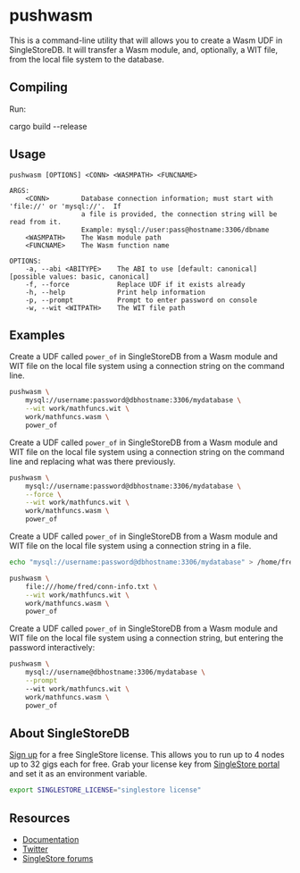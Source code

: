 # pushwasm
This is a command-line utility that will allows you to create a Wasm UDF in
SingleStoreDB.  It will transfer a Wasm module, and, optionally, a WIT file,
from the local file system to the database.

## Compiling

Run:

  cargo build --release

## Usage

```
pushwasm [OPTIONS] <CONN> <WASMPATH> <FUNCNAME>

ARGS:
    <CONN>        Database connection information; must start with 'file://' or 'mysql://'.  If
                  a file is provided, the connection string will be read from it.
                  Example: mysql://user:pass@hostname:3306/dbname
    <WASMPATH>    The Wasm module path
    <FUNCNAME>    The Wasm function name

OPTIONS:
    -a, --abi <ABITYPE>    The ABI to use [default: canonical] [possible values: basic, canonical]
    -f, --force            Replace UDF if it exists already
    -h, --help             Print help information
    -p, --prompt           Prompt to enter password on console
    -w, --wit <WITPATH>    The WIT file path
```

## Examples

Create a UDF called `power_of` in SingleStoreDB from a Wasm module and WIT file
on the local file system using a connection string on the command line.

```bash
pushwasm \
    mysql://username:password@dbhostname:3306/mydatabase \
    --wit work/mathfuncs.wit \
    work/mathfuncs.wasm \
    power_of
```

Create a UDF called `power_of` in SingleStoreDB from a Wasm module and WIT file
on the local file system using a connection string on the command line and replacing what was there previously.

```bash
pushwasm \
    mysql://username:password@dbhostname:3306/mydatabase \
    --force \
    --wit work/mathfuncs.wit \
    work/mathfuncs.wasm \
    power_of
```

Create a UDF called `power_of` in SingleStoreDB from a Wasm module and WIT file
on the local file system using a connection string in a file.

```bash
echo "mysql://username:password@dbhostname:3306/mydatabase" > /home/fred/conn-info.txt

pushwasm \
    file:///home/fred/conn-info.txt \
    --wit work/mathfuncs.wit \
    work/mathfuncs.wasm \
    power_of
```

Create a UDF called `power_of` in SingleStoreDB from a Wasm module and WIT file
on the local file system using a connection string, but entering the password
interactively:

```bash
pushwasm \
    mysql://username@dbhostname:3306/mydatabase \
    --prompt
    --wit work/mathfuncs.wit \
    work/mathfuncs.wasm \
    power_of
```

## About SingleStoreDB

[Sign up](https://www.singlestore.com/try-free/) for a free SingleStore license. This allows you
   to run up to 4 nodes up to 32 gigs each for free. Grab your license key from
   [SingleStore portal](https://portal.singlestore.com/?utm_medium=osm&utm_source=github) and set it as an environment
   variable.

   ```bash
   export SINGLESTORE_LICENSE="singlestore license"
   ```

## Resources

* [Documentation](https://docs.singlestore.com)
* [Twitter](https://twitter.com/SingleStoreDevs)
* [SingleStore forums](https://www.singlestore.com/forum)
